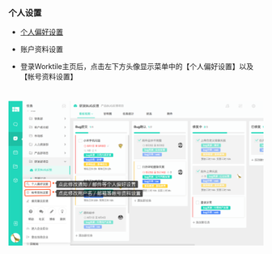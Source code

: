 ### 个人设置

* [个人偏好设置](/ru-men-zhi-nan/ge-ren-she-zhi/ge-ren-pian-hao-she-zhi.md)

* 账户资料设置


* 登录Worktile主页后，点击左下方头像显示菜单中的【个人偏好设置】以及【帐号资料设置】

# ![](/assets/个人设置.png)

